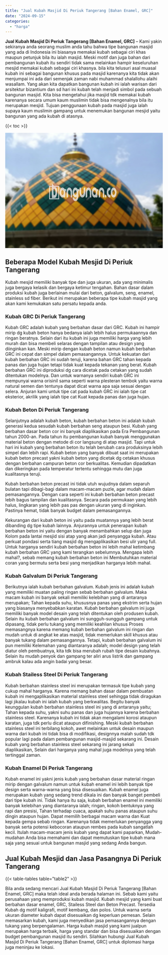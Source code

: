 ```yaml
---
title: "Jual Kubah Masjid Di Periuk Tangerang [Bahan Enamel, GRC]"
date: "2024-09-15"
categories: 
  - "harga"
---
```


**Jual Kubah Masjid Di Periuk Tangerang \[Bahan Enamel, GRC\]** – Kami yakin sekiranya anda seorang muslim anda tahu bahwa tipe bangunan masjid yang ada di Indonesia ini biasanya memakai kubah sebagai ciri khas maupun petunjuk bila itu ialah masjid. Meski motif dan juga bahan dari pembangunan kubah itu sendiri tidak sama melainkan hampir keseluruhan mesjid memakai kubah sebagai ciri khasnya. bila kita telusuri asal muasal kubah ini sebagai bangunan khusus pada masjid karenanya kita tidak akan menjumpai ini ada dari semenjak zaman nabi muhammad shalallohu alaihi wasallam. Yang akan kita dapatkan bangunan kubah ini ialah warisan dari arsitektur bizantium dan sd hari ini kubah telah menjadi simbol pada sebuah bangunan masjid. Kita bisa mengetahui jika masjid tdk memakai kubah karenanya secara umum kaum muslimin tidak bisa mengenalnya bila itu merupakan mesjid. Tujuan penggunaan kubah pada masjid juga ialah supaya kaum muslimin gampang untuk menemukan bangunan mesjid yaitu bangunan yang ada kubah di atasnya.

{{< toc >}}

![Jual Kubah Masjid Di Periuk Tangerang [Bahan Enamel, GRC]](/images/jual-kubah-masjid-04.png)

## Beberapa Model Kubah Mesjid Di Periuk Tangerang

Kubah mesjid memiliki banyak tipe dan juga ukuran, ada yang minimalis juga bergaya kelasik dan bergaya ketimur tengahan. Bahan dasar dalam produksi kubah juga berlainan mulai dari beton, galvalum, seng, enamel, stainless sd fiber. Berikut ini merupakan beberapa tipe kubah masjid yang akan kami kemukakan satu persatu kepada anda.

### Kubah GRC Di Periuk Tangerang

Kubah GRC adalah kubah yang berbahan dasar dari GRC. Kubah ini hampir mirip dg kubah beton hanya bedanya ialah lebih halus permukaannya dan ringan beratnya. Selain dari itu kubah ini juga memiliki harga yang lebih murah dan bisa membeli selaras dengan tampilan atau design yang diinginkan kan. Meski mirip dengan kubah beton namun kubah berbahan GRC ini cepat dan simpel dalam pemasangannya. Untuk kekuatan dari kubah berbahan GRC ini sudah teruji, karena bahan GRC tahan kepada panas dan juga hujan tetapi tidak kuat kepada tekanan yang berat. Kubah berbahan GRC ini diproduksi dg cara dicetak pada cetakan yang sudah ditentukan modelnya. Dan untuk warnanya sendiri kubah GRC ini mempunyai warna orisinil sama seperti warna plesteran tembok yaitu warna natural semen dan tentunya dapat dicat warna apa saja sesuai dengan selera. Anjuran kami untuk tipe cat pada kubah GRC ini ialah tipe cat eksterior, akrilik yang ialah tipe cat Kuat kepada panas dan juga hujan.

### Kubah Beton Di Periuk Tangerang

Selanjutnya adalah kubah beton, kubah berbahan beton ini adalah kubah generasi kedua sesudah kubah berbahan seng ataupun besi. Kubah yang berbahan dasar beton cor ini banyak diaplikasikan pada Era Pembangunan tahun 2000-an. Pada tahun itu pembangunan kubah banyak menggunakan material beton dengan metode di cor langsung di atap masjid. Tapi untuk hari ini kubah yang berbahan beton itu telah berubah cara produksinya lebih simpel dan lebih rapi. Kubah beton yang banyak dibuat saat ini merupakan kubah beton precast yakni kubah beton yang dicetak dg cetakan khusus dengan berbahan campuran beton cor berkualitas. Kemudian dipadatkan dan dikeringkan pada temperatur tertentu sehingga mutu dan juga kualitasnya teruji.

Kubah berbahan beton precast ini tidak utuh wujudnya dalam separuh bulatan tapi dibagi-bagi dalam macam-macam puzle, agar mudah dalam pemasangannya. Dengan cara seperti ini kubah berbahan beton precast lebih bagus tampilan dan kualitasnya. Secara pada permukaan yang lebih halus, lingkaran yang lebih pas pas dengan ukuran yang di inginkan. Pastinya hemat, tidak banyak budget dalam pemasangannya.

Kekurangan dari kubah beton ini yaitu pada muatannya yang lebih berat dibanding dg tipe kubah lainnya. Anjurannya untuk penerapan kubah berbahan beton ini yaitu dengan banyak menambahkan selup dan juga Kolom pada lantai mesjid sisi atap yang akan jadi penyangga kubah. Atau perkuat pondasi serta tiang masjid dg mengaplikasikan besi ulir yang full. Untuk harganya sendiri kubah berbahan beton ini lebih mahal ketimbang kubah berbahan GRC yang kami terangkan sebelumnya. Mengapa lebih mahal?, sebab memang kubah berbahan beton ini Membutuhkan material coran yang bermutu serta besi yang menjadikan harganya lebih mahal.

### Kubah Galvalum Di Periuk Tangerang

Berikutnya ialah kubah berbahan galvalum. Kubah jenis ini adalah kubah yang memiliki muatan paling ringan sebab berbahan galvalum. Maka macam kubah ini banyak sekali memiliki kelebihan yang di antaranya merupakan; Tahan kepada suhu, khususnya panas yang ekstrim serta hujan yang biasanya menyebabkan karatan. Kubah berbahan galvalum ini juga memiliki banyak model desain yang telah ditentukan oleh produsen kubah. Selain itu kubah berbahan galvalum ini sungguh-sungguh gampang untuk dipasang, tidak perlu tukang yang memiliki keahlian khusus Proses memasangnya karena memang kubah berbahan galvalum ini ringan dan mudah untuk di angkat ke atas masjid, tidak memerlukan skill khusus atau banyak tukang dalam pemasangannya. Tetapi, kubah berbahan galvalum ini pun memiliki Kelemahan yang diantaranya adalah; model design yang telah diatur oleh pembuatnya, kita tdk bisa merubah rubah tipe desain kubahnya. Selain itu mudah penyok dan gampang ter aliri arus listrik dan gampang ambruk kalau ada angin badai yang besar.

### Kubah Stailess Steel Di Periuk Tangerang

Kubah berbahan stainless steel ini merupakan termasuk tipe kubah yang cukup mahal harganya. Karena memang bahan dasar dalam pembuatan kubah ini mengaplikasikan material stainless steel sehingga tidak diragukan lagi jikalau kubah ini ialah kubah yang berkwalitas. Begitu banyak keunggulan kubah berbahan stainless steel ini yang di antaranya yaitu; Tahan kepada suhu, yakni suhu panas dan juga hujannya karena berbahan stainless steel. Karenanya kubah ini tidak akan mengalami korosi ataupun karatan, juga tdk perlu dicat ataupun difinishing. Meski kubah berbahan stainless steel ini terbilang kokoh, awet melainkan untuk desain maupun warna dari kubah ini tidak bisa di modifikasi, designnya malah sudah tdk popular lagi pada dalam pembangunan masjid-masjid sekarang ini. Desain kubah yang berbahan stainless steel sekarang ini jarang sekali diaplikasikan, Selain dari harganya yang mahal juga modelnya yang telah tertinggal zaman.

### Kubah Enamel Di Periuk Tangerang

Kubah enamel ini yakni jenis kubah yang berbahan dasar material ringan mirip dengan galvalum namun untuk kubah enamel ini lebih banyak tipe design serta warna-warna yang bisa disesuaikan. Kubah enamel juga merupakan kubah yang sedang trend dikala ini dan banyak banget pembeli dari tipe kubah ini. Tidak hanya itu saja, kubah berbahan enamel ini memiliki banyak kelebihan yang diantaranya ialah; ringan, kokoh bentuknya yang rapi dan presisi, Tahan terhadap cuaca, apakah suhu panas ataupun suhu dingin ataupun hujan. Dapat memilih berbagai macam warna dan Kuat kepada gempa sebab ringan. Karenanya tidak memerlukan penyangga yang banyak serta potensi kebocoran ataupun rembes pada kubah sangatlah kecil. Itulah macam-macam jenis kubah yang dapat kami paparkan, Mudah-mudahan Anda bisa memahami dan dapat memutuskan tipe kubah mana saja yang sesuai untuk bangunan masjid yang sedang Anda bangun.

## Jual Kubah Mesjid dan Jasa Pasangnya Di Periuk Tangerang

{{< table-tables table="table2" >}}

Bila anda sedang mencari Jual Kubah Masjid Di Periuk Tangerang \[Bahan Enamel, GRC\] maka telah ideal anda berada halaman ini. Sebab kami yaitu perusahaan yang memproduksi kubah masjid. Kubah mesjid yang kami buat berbahan dasar enamel, GRC, Stailess Steel dan Beton Precast. Tersedia Kubah dg motif kaligrafi, motif kembang, dan polos. Untuk warna serta ukuran diameter kubah dapat disesuaikan dg keperluan pemesan. Selain memasarkan kubah, kami juga menyedikan jasa pemasangannya dengan tukang yang berpengalaman. Harga kubah masjid yang kami jualpun merupakan harga terbaik, harga yang standar dan bisa disesuaikan dengan budget pembangunan masjid itu sendiri. Silahkan hubungi Jual Kubah Masjid Di Periuk Tangerang \[Bahan Enamel, GRC\] untuk diplomasi harga juga meninjau ke lokasi.
